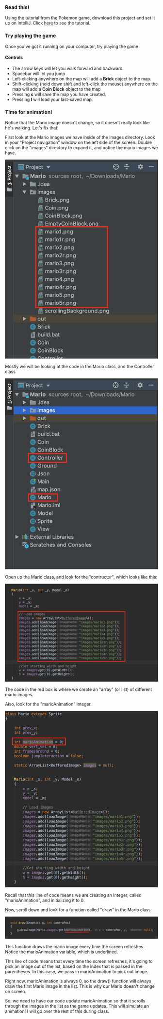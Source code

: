 ### Read this!
Using the tutorial from the Pokemon game, download this project and set it up on IntelliJ.
Click [here](https://github.com/reid-sutherland/Pokemon) to see the tutorial.

### Try playing the game
Once you've got it running on your computer, try playing the game

#### Controls
* The arrow keys will let you walk forward and backward.
* Spacebar will let you jump
* Left-clicking anywhere on the map will add a **Brick** object to the map.
* Shift-clicking (hold down shift and left-click the mouse) anywhere on the map will add a **Coin Block** object to the map
* Pressing **s** will save the map you have created.
* Pressing **l** will load your last-saved map.

### Time for animation!
Notice that the Mario image doesn't change, so it doesn't really look like he's walking. Let's fix that!

First look at the Mario images we have inside of the images directory. 
Look in your "Project navigation" window on the left side of the screen.
Double click on the "images" directory to expand it, and notice the mario images we have.

![image](https://github.com/reid-sutherland/Mario/blob/master/extra_images/image1.png "mario images")

Mostly we will be looking at the code in the Mario class, and the Controller class

![image](https://github.com/reid-sutherland/Mario/blob/master/extra_images/image2.png "mario controller")

Open up the Mario class, and look for the "contructor", which looks like this:

![image](https://github.com/reid-sutherland/Mario/blob/master/extra_images/loadimages.png "load images")

The code in the red box is where we create an "array" (or list) of different mario images.

Also, look for the "marioAnimation" integer.

![image](https://github.com/reid-sutherland/Mario/blob/master/extra_images/marioAnimation.png "mario animation")

Recall that this line of code means we are creating an Integer, called "marioAnimation", and initializing it to 0.

Now, scroll down and look for a function called "draw" in the Mario class:

![image](https://github.com/reid-sutherland/Mario/blob/master/extra_images/draw.png "draw")

This function draws the mario image every time the screen refreshes.
Notice the marioAnimation variable, which is underlined.

This line of code means that every time the screen refreshes, it's going to pick an image out of the list, based on the index that is passed in the parentheses.
In this case, we pass in marioAnimation to pick out image.

Right now, marioAnimation is always 0, so the draw() function will always draw the first Mario image in the list.
This is why our Mario doesn't change on screen.

So, we need to have our code update marioAnimation so that it scrolls through the images in the list as the game updates. This will simulate an animation! I will go over the rest of this during class.
